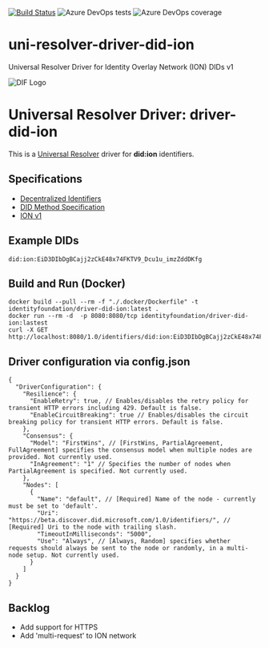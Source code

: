 [![Build Status](https://bmurdoch.visualstudio.com/uni-resolver-driver-did-ion/_apis/build/status/decentralized-identity.uni-resolver-driver-did-ion?branchName=master)](https://bmurdoch.visualstudio.com/uni-resolver-driver-did-ion/_build/latest?definitionId=1&branchName=master) ![Azure DevOps tests](https://img.shields.io/azure-devops/tests/bmurdoch/uni-resolver-driver-did-ion/1) ![Azure DevOps coverage](https://img.shields.io/azure-devops/coverage/bmurdoch/uni-resolver-driver-did-ion/1)

# uni-resolver-driver-did-ion
Universal Resolver Driver for Identity Overlay Network (ION) DIDs v1

![DIF Logo](https://raw.githubusercontent.com/decentralized-identity/universal-resolver/master/docs/logo-dif.png)

# Universal Resolver Driver: driver-did-ion

This is a [Universal Resolver](https://github.com/decentralized-identity/universal-resolver/) driver for **did:ion** identifiers.

## Specifications

* [Decentralized Identifiers](https://w3c.github.io/did-core/)
* [DID Method Specification](https://github.com/decentralized-identity/ion)
* [ION v1](https://github.com/decentralized-identity/ion/tree/v1.0.0)

## Example DIDs

```
did:ion:EiD3DIbDgBCajj2zCkE48x74FKTV9_Dcu1u_imzZddDKfg
```

## Build and Run (Docker)
```
docker build --pull --rm -f "./.docker/Dockerfile" -t identityfoundation/driver-did-ion:latest .
docker run --rm -d  -p 8080:8080/tcp identityfoundation/driver-did-ion:lastest
curl -X GET http://localhost:8080/1.0/identifiers/did:ion:EiD3DIbDgBCajj2zCkE48x74FKTV9_Dcu1u_imzZddDKfg
```
## Driver configuration via config.json
```
{
  "DriverConfiguration": {
    "Resilience": {
      "EnableRetry": true, // Enables/disables the retry policy for transient HTTP errors including 429. Default is false.
      "EnableCircuitBreaking": true // Enables/disables the circuit breaking policy for transient HTTP errors. Default is false.
    },
    "Consensus": {
      "Model": "FirstWins", // [FirstWins, PartialAgreement, FullAgreement] specifies the consensus model when multiple nodes are provided. Not currently used.
      "InAgreement": "1" // Specifies the number of nodes when PartialAgreement is specified. Not currently used.
    },
    "Nodes": [
      {
        "Name": "default", // [Required] Name of the node - currently must be set to 'default'.
        "Uri": "https://beta.discover.did.microsoft.com/1.0/identifiers/", // [Required] Uri to the node with trailing slash.
        "TimeoutInMilliseconds": "5000",
        "Use": "Always", // [Always, Random] specifies whether requests should always be sent to the node or randomly, in a multi-node setup. Not currently used.
      }
    ]
  }
}
```

## Backlog
* Add support for HTTPS
* Add 'multi-request' to ION network